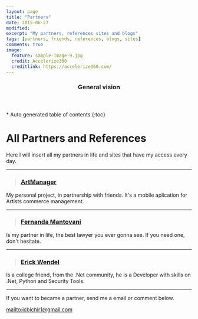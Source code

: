 ```yaml
---
layout: page
title: "Partners"
date: 2015-06-27
modified:
excerpt: "My partners, references sites and blogs"
tags: [partners, friends, references, blogs, sites]
comments: true
image:
  feature: sample-image-9.jpg
  credit: Accelerize360
  creditlink: https://accelerize360.com/
---
```


<section id="table-of-contents" class="toc">
  <header>
    <h3>General vision</h3>
  </header>
<div id="drawer" markdown="1">
*  Auto generated table of contents
{:toc}
</div>
</section><!-- /#table-of-contents -->

# All Partners and References

Here I will insert all my partners in life and sites that have my access every day.

******

> ###  <a href="http://artmanager.com.br/" target="_blank">ArtManager</a>

 My personal project, in partnership with friends. It's a mobile aplication for Artists commerce management.

******

> ### <a href="https://br.linkedin.com/in/fernandamantovani" target="_blank">Fernanda Mantovani</a>

 Is my partner in life, the best lawyer you ever gonna see. If you need one, don't hesitate.

******

> ### <a href="http://www.erickwendel.com.br" target="_blank">Erick Wendel</a>

 Is a college friend, from the .Net community, he is a Developer with skills on .Net, Python and Security Tools.

******

If you want to became a partner, send me a email or comment below.

<mailto:icbichir1@gmail.com>
